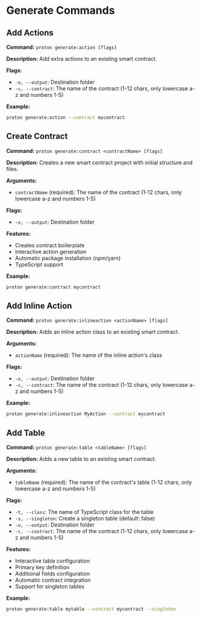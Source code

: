 # Generate Commands

## Add Actions
**Command:** `proton generate:action [flags]`

**Description:** Add extra actions to an existing smart contract.

**Flags:**
- `-o, --output`: Destination folder
- `-c, --contract`: The name of the contract (1-12 chars, only lowercase a-z and numbers 1-5)

**Example:**
```bash
proton generate:action --contract mycontract
```

## Create Contract
**Command:** `proton generate:contract <contractName> [flags]`

**Description:** Creates a new smart contract project with initial structure and files.

**Arguments:**
- `contractName` (required): The name of the contract (1-12 chars, only lowercase a-z and numbers 1-5)

**Flags:**
- `-o, --output`: Destination folder

**Features:**
- Creates contract boilerplate
- Interactive action generation
- Automatic package installation (npm/yarn)
- TypeScript support

**Example:**
```bash
proton generate:contract mycontract
```

## Add Inline Action
**Command:** `proton generate:inlineaction <actionName> [flags]`

**Description:** Adds an inline action class to an existing smart contract.

**Arguments:**
- `actionName` (required): The name of the inline action's class

**Flags:**
- `-o, --output`: Destination folder
- `-c, --contract`: The name of the contract (1-12 chars, only lowercase a-z and numbers 1-5)

**Example:**
```bash
proton generate:inlineaction MyAction --contract mycontract
```

## Add Table
**Command:** `proton generate:table <tableName> [flags]`

**Description:** Adds a new table to an existing smart contract.

**Arguments:**
- `tableName` (required): The name of the contract's table (1-12 chars, only lowercase a-z and numbers 1-5)

**Flags:**
- `-t, --class`: The name of TypeScript class for the table
- `-s, --singleton`: Create a singleton table (default: false)
- `-o, --output`: Destination folder
- `-c, --contract`: The name of the contract (1-12 chars, only lowercase a-z and numbers 1-5)

**Features:**
- Interactive table configuration
- Primary key definition
- Additional fields configuration
- Automatic contract integration
- Support for singleton tables

**Example:**
```bash
proton generate:table mytable --contract mycontract --singleton
```